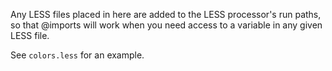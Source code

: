 Any LESS files placed in here are added to the LESS processor's run
paths, so that @imports will work when you need access to a variable
in any given LESS file.

See `colors.less` for an example.
